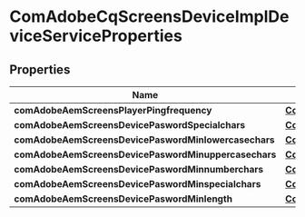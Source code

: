 

# ComAdobeCqScreensDeviceImplDeviceServiceProperties

## Properties

Name | Type | Description | Notes
------------ | ------------- | ------------- | -------------
**comAdobeAemScreensPlayerPingfrequency** | [**ConfigNodePropertyInteger**](ConfigNodePropertyInteger.md) |  |  [optional]
**comAdobeAemScreensDevicePaswordSpecialchars** | [**ConfigNodePropertyString**](ConfigNodePropertyString.md) |  |  [optional]
**comAdobeAemScreensDevicePaswordMinlowercasechars** | [**ConfigNodePropertyInteger**](ConfigNodePropertyInteger.md) |  |  [optional]
**comAdobeAemScreensDevicePaswordMinuppercasechars** | [**ConfigNodePropertyInteger**](ConfigNodePropertyInteger.md) |  |  [optional]
**comAdobeAemScreensDevicePaswordMinnumberchars** | [**ConfigNodePropertyInteger**](ConfigNodePropertyInteger.md) |  |  [optional]
**comAdobeAemScreensDevicePaswordMinspecialchars** | [**ConfigNodePropertyInteger**](ConfigNodePropertyInteger.md) |  |  [optional]
**comAdobeAemScreensDevicePaswordMinlength** | [**ConfigNodePropertyInteger**](ConfigNodePropertyInteger.md) |  |  [optional]



